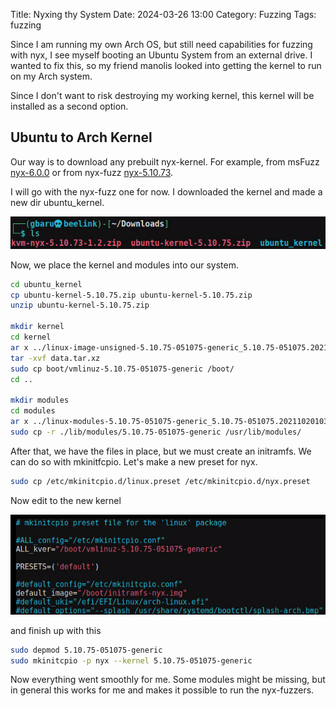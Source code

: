 Title: Nyxing thy System
Date: 2024-03-26 13:00
Category: Fuzzing
Tags: fuzzing

Since I am running my own Arch OS, but still need capabilities for fuzzing with nyx, I see myself booting an Ubuntu System from an external drive. I wanted to fix this, so my friend manolis looked into getting the kernel to run on my Arch system.

Since I don't want to risk destroying my working kernel, this kernel will be installed as a second option.

## Ubuntu to Arch Kernel

Our way is to download any prebuilt nyx-kernel. For example, from msFuzz [nyx-6.0.0](https://github.com/IntelLabs/kafl.linux/releases/download/kvm-nyx-v6.0/linux-image-6.0.0-nyx+_6.0.0-nyx+-1_amd64.deb) or from nyx-fuzz [nyx-5.10.73](https://github.com/nyx-fuzz/KVM-Nyx/releases/tag/v5.10.73-1.2).

I will go with the nyx-fuzz one for now. I downloaded the kernel and made a new dir ubuntu_kernel.
 
![picture 1](./images/5dde4bc256ce077a06bf5c773c35dbd4387ec22c21136dd51acf0a8443df6427.png)  

Now, we place the kernel and modules into our system. 

```bash
cd ubuntu_kernel
cp ubuntu-kernel-5.10.75.zip ubuntu-kernel-5.10.75.zip
unzip ubuntu-kernel-5.10.75.zip

mkdir kernel
cd kernel
ar x ../linux-image-unsigned-5.10.75-051075-generic_5.10.75-051075.202110201038_amd64.deb
tar -xvf data.tar.xz
sudo cp boot/vmlinuz-5.10.75-051075-generic /boot/
cd ..

mkdir modules
cd modules
ar x ../linux-modules-5.10.75-051075-generic_5.10.75-051075.202110201038_amd64.deb
sudo cp -r ./lib/modules/5.10.75-051075-generic /usr/lib/modules/
```

After that, we have the files in place, but we must create an initramfs. We can do so with mkinitfcpio. Let's make a new preset for nyx.

```bash
sudo cp /etc/mkinitcpio.d/linux.preset /etc/mkinitcpio.d/nyx.preset
```

Now edit to the new kernel

![picture 2](./images/23928f597eba2de67a78165254c54bde2b99c7eb8b920cbc36ac2576a2fd0e48.png)  

and finish up with this

```bash
sudo depmod 5.10.75-051075-generic
sudo mkinitcpio -p nyx --kernel 5.10.75-051075-generic
```

Now everything went smoothly for me. 
Some modules might be missing, but in general this works for me and makes it possible to run the nyx-fuzzers.